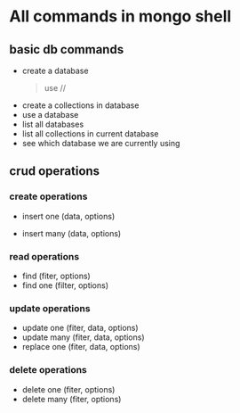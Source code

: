 # All commands in mongo shell

## basic db commands
- create a database
    > use /<dbname>/
- create a collections in database
- use a database
- list all databases
- list all collections in current database
- see which database we are currently using

## crud operations
### create operations
- insert one (data, options)
> 
- insert many (data, options)
> 
### read operations
- find (fiter, options)
- find one (filter, options)
### update operations
- update one (fiter, data, options)
- update many (fiter, data, options)
- replace one (fiter, data, options)
### delete operations
- delete one (fiter, options)
- delete many (fiter, options)



